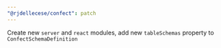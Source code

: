 ```yaml
---
"@rjdellecese/confect": patch
---
```


Create new `server` and `react` modules, add new `tableSchemas` property to `ConfectSchemaDefinition`
